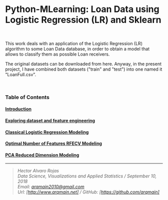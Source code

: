 # Python-MLearning: Loan Data using Logistic Regression (LR) and Sklearn

<br>

This work deals with an application of the Logistic Regression (LR) algorithm to some Loan Data database, in order to obtain a model that allows to classify them as possible Loan receivers.

The original datasets can be downloaded from here. Anyway, in the present project, I have combined both datasets ("train" and "test") into one named it "LoanFull.csv".

<br>

### Table of Contents

#### [Introduction](https://github.com/arqmain/Machine_Learning/blob/master/Python_MLearning/Logistic_Regression/Logistic3/PYTHON-MLearning_LR3_Introduction.ipynb)

#### [Exploring dataset and feature engineering](https://github.com/arqmain/Machine_Learning/blob/master/Python_MLearning/Logistic_Regression/Logistic3/PYTHON-MLearning_LR3_Exploratory_FEngineering_Final.ipynb)

#### [Classical Logistic Regression Modeling](https://github.com/arqmain/Machine_Learning/blob/master/Python_MLearning/Logistic_Regression/Logistic3/PYTHON-MLearning_LR3_Classical.ipynb)

#### [Optimal Number of Features RFECV Modeling](https://github.com/arqmain/Machine_Learning/blob/master/Python_MLearning/Logistic_Regression/Logistic3/PYTHON-MLearning_LR3_OPTIMAL-RFECV_Final.ipynb)

#### [PCA Reduced Dimension Modeling](https://github.com/arqmain/Machine_Learning/blob/master/Python_MLearning/Logistic_Regression/Logistic3/PYTHON-MLearning_LR3_PCA.ipynb)


<hr>

><i>Hector Alvaro Rojas<br>
>Data Science, Visualizations and Applied Statistics / September 10, 2018<br>
>Email: <arqmain2010@gmail.com> <br>
>Url: [http://www.arqmain.net]   /   GitHub: [https://github.com/arqmain]</i>
